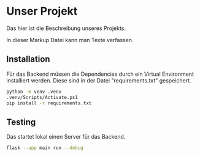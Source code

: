 # Unser Projekt

Das hier ist die Beschreibung unseres Projekts.

In dieser Markup Datei kann man Texte verfassen.

## Installation

Für das Backend müssen die Dependencies durch ein Virtual Environment installiert werden.
Diese sind in der Datei "requirements.txt" gespeichert.

```bash
python -m venv .venv
.venv/Scripts/Activate.ps1
pip install -r requirements.txt
```



## Testing

Das startet lokal einen Server für das Backend.

```bash
flask --app main run --debug
```

